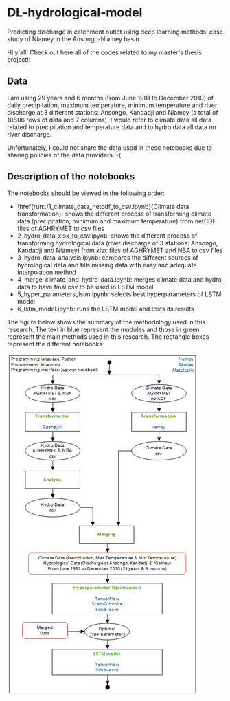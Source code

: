 # DL-hydrological-model
 Predicting discharge in catchment outlet using deep learning methods: case study of Niamey in the Ansongo-Niamey basin

Hi y'all! Check out here all of the codes related to my master's thesis project!!

## Data

I am using 29 years and 6 months (from June 1981 to December 2010) of daily precipitation, maximum temperature, minimum temperature and river discharge at 3 different stations: Ansongo, Kandadji and Niamey (a total of 10806 rows of data and 7 columns). I would refer to climate data all data related to precipitation and temperature data and to hydro data all data on river discharge.

Unfortunately, I could not share the data used in these notebooks due to sharing policies of the data providers :-(

## Description of the notebooks

The notebooks should be viewed in the following order:

- \href{run:./1_climate_data_netcdf_to_csv.ipynb}{Climate data transformation}: shows the different process of transforming climate data (precipitation, minimum and maximum temperature) from netCDF files of AGHRYMET to csv files
- 2_hydro_data_xlsx_to_csv.ipynb: shows the different process of transforming hydrological data (river discharge of 3 stations: Ansongo, Kandadji and Niamey) from xlsx files of AGHRYMET and NBA to csv files
- 3_hydro_data_analysis.ipynb: compares the different sources of hydrological data and fills missing data with easy and adequate interpolation method
- 4_merge_climate_and_hydro_data.ipynb: merges climate data and hydro data to have final csv to be used in LSTM model
- 5_hyper_parameters_lstm.ipynb: selects best hyperparameters of LSTM model
- 6_lstm_model.ipynb: runs the LSTM model and tests its results

The figure below shows the summary of the methodology used in this research. The text in blue represent the modules and those in green represent the main methods used in this research. The rectangle boxes represent the different notebooks.

![Methods](./images/method.png)
